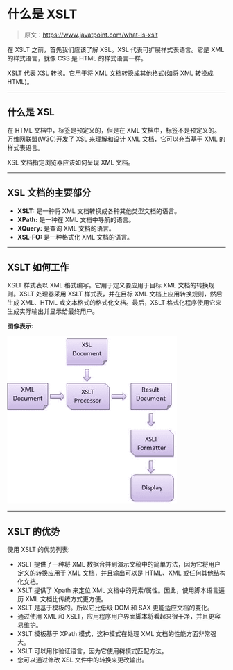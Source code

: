 # 什么是 XSLT

> 原文：<https://www.javatpoint.com/what-is-xslt>

在 XSLT 之前，首先我们应该了解 XSL。XSL 代表可扩展样式表语言。它是 XML 的样式语言，就像 CSS 是 HTML 的样式语言一样。

XSLT 代表 XSL 转换。它用于将 XML 文档转换成其他格式(如将 XML 转换成 HTML)。

* * *

## 什么是 XSL

在 HTML 文档中，标签是预定义的，但是在 XML 文档中，标签不是预定义的。万维网联盟(W3C)开发了 XSL 来理解和设计 XML 文档，它可以充当基于 XML 的样式表语言。

XSL 文档指定浏览器应该如何呈现 XML 文档。

* * *

## XSL 文档的主要部分

*   **XSLT:** 是一种将 XML 文档转换成各种其他类型文档的语言。
*   **XPath:** 是一种在 XML 文档中导航的语言。
*   **XQuery:** 是查询 XML 文档的语言。
*   **XSL-FO:** 是一种格式化 XML 文档的语言。

* * *

## XSLT 如何工作

XSLT 样式表以 XML 格式编写。它用于定义要应用于目标 XML 文档的转换规则。XSLT 处理器采用 XSLT 样式表，并在目标 XML 文档上应用转换规则，然后生成 XML、HTML 或文本格式的格式化文档。最后，XSLT 格式化程序使用它来生成实际输出并显示给最终用户。

**图像表示:**

![XSLT What is xslt 1](img/c2cd20309dba056319d2b39022bc9e36.png)

* * *

## XSLT 的优势

使用 XSLT 的优势列表:

*   XSLT 提供了一种将 XML 数据合并到演示文稿中的简单方法，因为它将用户定义的转换应用于 XML 文档，并且输出可以是 HTML、XML 或任何其他结构化文档。
*   XSLT 提供了 Xpath 来定位 XML 文档中的元素/属性。因此，使用脚本语言遍历 XML 文档比传统方式更方便。
*   XSLT 是基于模板的。所以它比低级 DOM 和 SAX 更能适应文档的变化。
*   通过使用 XML 和 XSLT，应用程序用户界面脚本将看起来很干净，并且更容易维护。
*   XSLT 模板基于 XPath 模式，这种模式在处理 XML 文档的性能方面非常强大。
*   XSLT 可以用作验证语言，因为它使用树模式匹配方法。
*   您可以通过修改 XSL 文件中的转换来更改输出。